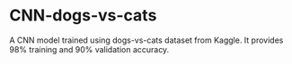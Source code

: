 # CNN-dogs-vs-cats
A CNN model trained using dogs-vs-cats dataset from Kaggle. It provides 98% training and 90% validation accuracy.
